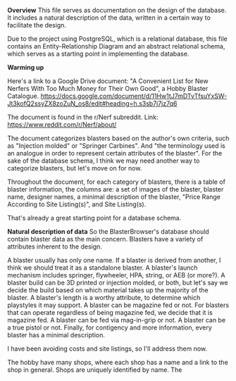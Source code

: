 **Overview**
This file serves as documentation on the design of the database. It includes a natural description of the data, written in a certain way to facilitate the design.

Due to the project using PostgreSQL, which is a relational database, this file contains an Entity-Relationship Diagram and an abstract relational schema, which serves as a starting point in implementing the database.

**Warming up**

Here's a link to a Google Drive document: "A Convenient List for New Nerfers With Too Much Money for Their Own Good", a Hobby Blaster Catalogue.
https://docs.google.com/document/d/11Hw1tJ7mDTvTfsuYxSW-Jt3kofQ2ssyZX8zoZuN_os8/edit#heading=h.s3sb7j7jz7q6

The document is found in the r/Nerf subreddit. Link: 
https://www.reddit.com/r/Nerf/about/

The document categorizes blasters based on the author's own criteria, such as "Injection molded" or "Springer Carbines". 
And "the terminology used is an analogue in order to represent certain attributes of the blaster". For the sake of the database schema, I think we may need another way to categorize blasters, but let's move on for now.

Throughout the document, for each category of blasters, there is a table of blaster information, the columns are: a set of images of the blaster, blaster name, designer names, a minimal description of the blaster, "Price Range According to Site Listing(s)", and Site Listing(s).

That's already a great starting point for a database schema.

**Natural description of data**
So the BlasterBrowser's database should contain blaster data as the main concern. Blasters have a variety of attributes inherent to the design. 

A blaster usually has only one name. If a blaster is derived from another, I think we should treat it as a standalone blaster.
A blaster's launch mechanism includes springer, flywheeler, HPA, string, or AEB (or more?). 
A blaster build can be 3D printed or injection molded, or both, but let's say we decide the build based on which material takes up the majority of the blaster. 
A blaster's length is a worthy attribute, to determine which playstyles it may support.
A blaster can be magazine fed or not. For blasters that can operate regardless of being magazine fed, we decide that it is magazine fed.
A blaster can be fed via mag-in-grip or not.
A blaster can be a true pistol or not. 
Finally, for contigency and more information, every blaster has a minimal description.

I have been avoiding costs and site listings, so I'll address them now.

The hobby have many shops, where each shop has a name and a link to the shop in general. Shops are uniquely identified by name.
The 




